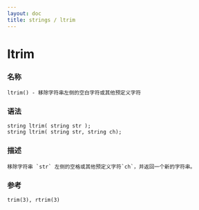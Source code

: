 ```yaml
---
layout: doc
title: strings / ltrim
---
```

# ltrim

### 名称

    ltrim() - 移除字符串左侧的空白字符或其他预定义字符

### 语法

    string ltrim( string str );
    string ltrim( string str, string ch);

### 描述

    移除字符串 `str` 左侧的空格或其他预定义字符`ch`，并返回一个新的字符串。

### 参考

    trim(3), rtrim(3)
